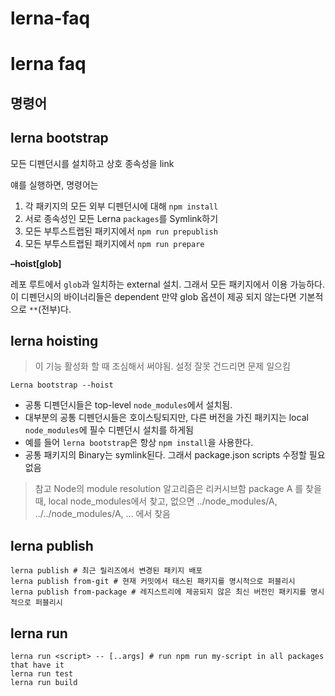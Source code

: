 # lerna-faq

# lerna faq

## 명령어

## lerna bootstrap

모든 디펜던시를 설치하고 상호 종속성을 link

얘를 실행하면, 명령어는

1. 각 패키지의 모든 외부 디펜던시에 대해 `npm install`
2. 서로 종속성인 모든 Lerna `packages`를 Symlink하기
3. 모든 부투스트랩된 패키지에서 `npm run prepublish`
4. 모든 부투스트랩된 패키지에서 `npm run prepare`

**–hoist[glob]**

레포 루트에서 `glob`과 일치하는 external 설치. 그래서 모든 패키지에서 이용 가능하다. 이 디펜던시의 바이너리들은 dependent 만약 glob 옵션이 제공 되지 않는다면 기본적으로 `**`(전부)다.

## lerna hoisting

> 이 기능 활성화 할 때 조심해서 써야됨. 설정 잘못 건드리면 문제 일으킴

    Lerna bootstrap --hoist

- 공통 디펜던시들은 top-level `node_modules`에서 설치됨.
- 대부분의 공통 디펜던시들은 호이스팅되지만, 다른 버전을 가진 패키지는 local `node_modules`에 필수 디펜던시 설치를 하게됨
- 예를 들어 `lerna bootstrap`은 항상 `npm install`을 사용한다.
- 공통 패키지의 Binary는 symlink된다. 그래서 package.json scripts 수정할 필요 없음

> 참고 Node의 module resolution 알고리즘은 리커시브함 package A 를 찾을 때, local node_modules에서 찾고, 없으면 ../node_modules/A, ../../node_modules/A, … 에서 찾음

## lerna publish

    lerna publish # 최근 릴리즈에서 변경된 패키지 배포
    lerna publish from-git # 현재 커밋에서 태스된 패키지를 명시적으로 퍼블리시
    lerna publish from-package # 레지스트리에 제공되지 않은 최신 버전인 패키지를 명시적으로 퍼블리시

## lerna run

    lerna run <script> -- [..args] # run npm run my-script in all packages that have it
    lerna run test
    lerna run build
